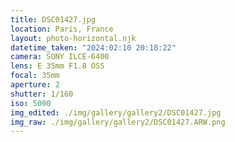 ```yaml
---
title: DSC01427.jpg
location: Paris, France
layout: photo-horizontal.njk
datetime_taken: "2024:02:10 20:18:22"
camera: SONY ILCE-6400
lens: E 35mm F1.8 OSS
focal: 35mm
aperture: 2
shutter: 1/160
iso: 5000
img_edited: ./img/gallery/gallery2/DSC01427.jpg
img_raw: ./img/gallery/gallery2/DSC01427.ARW.png
---
```

